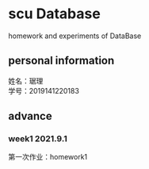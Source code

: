 # scu Database
homework and experiments of DataBase
## personal information
姓名：琚理  
学号：2019141220183
## advance
### week1 2021.9.1 
第一次作业：homework1
